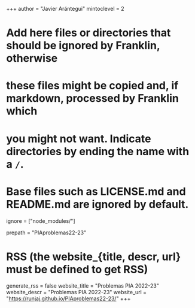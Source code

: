 +++
author = "Javier Arántegui"
mintoclevel = 2

# Add here files or directories that should be ignored by Franklin, otherwise
# these files might be copied and, if markdown, processed by Franklin which
# you might not want. Indicate directories by ending the name with a `/`.
# Base files such as LICENSE.md and README.md are ignored by default.
ignore = ["node_modules/"]

prepath = "PIAproblemas22-23"

# RSS (the website_{title, descr, url} must be defined to get RSS)
generate_rss = false
website_title = "Problemas PIA 2022-23"
website_descr = "Problemas PIA 2022-23"
website_url   = "https://runjaj.github.io/PIAproblemas22-23/"
+++

